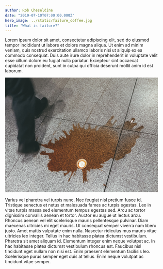 ```yaml
---
author: Rob Cheseldine
date: "2019-07-10T07:00:00.000Z"
hero_image: ../static/failure_coffee.jpg
title: "What is failure?"
---
```


Lorem ipsum dolor sit amet, consectetur adipiscing elit, sed do eiusmod tempor incididunt ut labore et dolore magna aliqua. Ut enim ad minim veniam, quis nostrud exercitation ullamco laboris nisi ut aliquip ex ea commodo consequat. Duis aute irure dolor in reprehenderit in voluptate velit esse cillum dolore eu fugiat nulla pariatur. Excepteur sint occaecat cupidatat non proident, sunt in culpa qui officia deserunt mollit anim id est laborum.

![Spilled-Coffee](../static/failure_coffee.jpg)

Varius vel pharetra vel turpis nunc. Nec feugiat nisl pretium fusce id. Tristique senectus et netus et malesuada fames ac turpis egestas. Leo in vitae turpis massa sed elementum tempus egestas sed. Arcu ac tortor dignissim convallis aenean et tortor. Auctor eu augue ut lectus arcu. Rhoncus aenean vel elit scelerisque mauris pellentesque pulvinar. Diam maecenas ultricies mi eget mauris. Ut consequat semper viverra nam libero justo. Amet mattis vulputate enim nulla. Nascetur ridiculus mus mauris vitae ultricies leo integer. Tellus in hac habitasse platea dictumst vestibulum. Pharetra sit amet aliquam id. Elementum integer enim neque volutpat ac. In hac habitasse platea dictumst vestibulum rhoncus est. Faucibus nisl tincidunt eget nullam non nisi est. Enim praesent elementum facilisis leo. Scelerisque purus semper eget duis at tellus. Enim neque volutpat ac tincidunt vitae semper.
